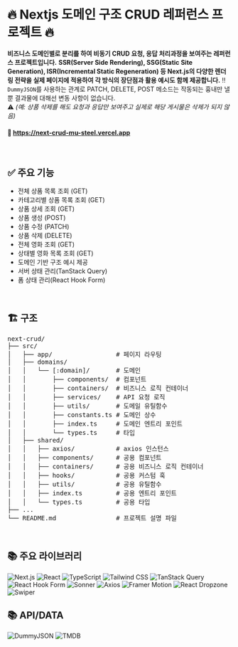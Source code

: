 # 🔥 Nextjs 도메인 구조 CRUD 레퍼런스 프로젝트 🔥

**비즈니스 도메인별로 분리를 하여 비동기 CRUD 요청, 응답 처리과정을 보여주는 레퍼런스 프로젝트입니다.**
**SSR(Server Side Rendering), SSG(Static Site Generation), ISR(Incremental Static Regeneration) 등 Next.js의 다양한 렌더링 전략을 실제 페이지에 적용하여 각 방식의 장단점과 활용 예시도 함께 제공합니다.**
‼️ `DummyJSON`를 사용하는 관계로 PATCH, DELETE, POST 메소드는 작동되는 흉내만 낼뿐 결과물에 대해선 변동 사항이 없습니다.<br/>
⚠️ _(예: 상품 삭제를 해도 요청과 응답만 보여주고 실제로 해당 게시물은 삭제가 되지 않음)_

#### 🔗 <a href='https://next-crud-mu-steel.vercel.app' target='_blank'>https://next-crud-mu-steel.vercel.app</a>

<br/>

## ✅ 주요 기능

- 전체 상품 목록 조회 (GET)
- 카테고리별 상품 목록 조회 (GET)
- 상품 상세 조회 (GET)
- 상품 생성 (POST)
- 상품 수정 (PATCH)
- 상품 삭제 (DELETE)
- 전체 영화 조회 (GET)
- 상태별 영화 목록 조회 (GET)
- 도메인 기반 구조 예시 제공
- 서버 상태 관리(TanStack Query)
- 폼 상태 관리(React Hook Form)

<br/>

## 🏗️ 구조

<pre>
next-crud/  
├── src/                     
│   ├── app/                 # 페이지 라우팅                 
│   ├── domains/                 
│   │   └── [:domain]/       # 도메인 
│   │       ├── components/  # 컴포넌트
│   │       ├── containers/  # 비즈니스 로직 컨테이너
│   │       ├── services/    # API 요청 로직
│   │       ├── utils/       # 도메일 유틸함수
│   │       ├── constants.ts # 도메인 상수
│   │       ├── index.ts     # 도메인 엔트리 포인트
│   │       └── types.ts     # 타입
│   ├── shared/             
│   │   ├── axios/           # axios 인스턴스
│   │   ├── components/      # 공용 컴포넌트
│   │   ├── containers/      # 공용 비즈니스 로직 컨테이너
│   │   ├── hooks/           # 공용 커스텀 훅
│   │   ├── utils/           # 공용 유틸함수
│   │   ├── index.ts         # 공용 엔트리 포인트
│   │   └── types.ts         # 공용 타입
├── ...
└── README.md                # 프로젝트 설명 파일
</pre>

<br/>

## 📚 주요 라이브러리

![Next.js](https://img.shields.io/badge/Next.js-15.3.0-black?logo=next.js&logoColor=white&style=for-the-badge)
![React](https://img.shields.io/badge/React-v19-61DAFB?style=flat&logo=react)
![TypeScript](https://img.shields.io/badge/TypeScript-5%2B-3178C6?logo=typescript)
![Tailwind CSS](https://img.shields.io/badge/TailwindCSS-3%2B-38B2AC?logo=tailwindcss)
![TanStack Query](https://img.shields.io/badge/TanStack%20Query-v5-FF4154?logo=reactquery)
![React Hook Form](https://img.shields.io/badge/React--Hook--Form-v7-EC5990?style=flat&logo=react)
![Sonner](https://img.shields.io/badge/Sonner-v2-333333?style=flat)
![Axios](https://img.shields.io/badge/Axios-v1-5A29E4?style=flat)
![Framer Motion](https://img.shields.io/badge/Framer%20Motion-12.7.3-0055FF?logo=framer&logoColor=white&style=for-the-badge)
![React Dropzone](https://img.shields.io/badge/React%20Dropzone-14.3.8-3C9CD5?style=for-the-badge)
![Swiper](https://img.shields.io/badge/Swiper-11.2.6-6332F6?logo=swiper&logoColor=white&style=for-the-badge)

## 📚 API/DATA

![DummyJSON](https://img.shields.io/badge/DummyJSON-API-F48C06)
![TMDB](https://img.shields.io/badge/TMDB-API-01B4E4?logo=themoviedatabase)
